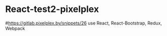 # React-test2-pixelplex
#https://gitlab.pixelplex.by/snippets/26
 use React, React-Bootstrap, Redux, Webpack
